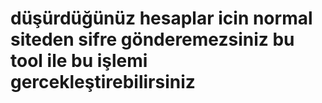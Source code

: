 # düşürdüğünüz hesaplar icin normal siteden sifre gönderemezsiniz bu tool ile bu işlemi gercekleştirebilirsiniz
